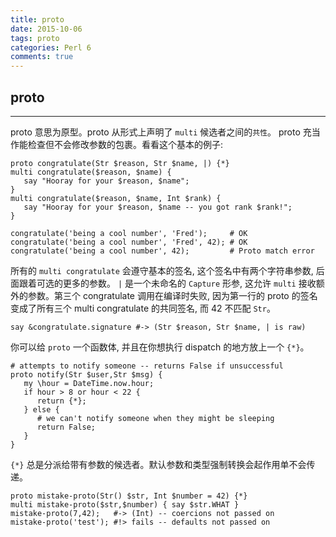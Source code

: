 ```yaml
---
title: proto
date: 2015-10-06
tags: proto
categories: Perl 6
comments: true
---
```




## proto
---

proto 意思为原型。proto 从形式上声明了 `multi` 候选者之间的`共性`。 proto 充当作能检查但不会修改参数的包裹。看看这个基本的例子:



```perl6
proto congratulate(Str $reason, Str $name, |) {*}
multi congratulate($reason, $name) {
   say "Hooray for your $reason, $name";
}
multi congratulate($reason, $name, Int $rank) {
   say "Hooray for your $reason, $name -- you got rank $rank!";
}

congratulate('being a cool number', 'Fred');     # OK
congratulate('being a cool number', 'Fred', 42); # OK
congratulate('being a cool number', 42);         # Proto match error
```

所有的 `multi congratulate` 会遵守基本的签名, 这个签名中有两个字符串参数, 后面跟着可选的更多的参数。 `|` 是一个未命名的 `Capture` 形参, 这允许 `multi` 接收额外的参数。第三个 congratulate 调用在编译时失败, 因为第一行的 proto 的签名变成了所有三个 multi congratulate 的共同签名, 而 42 不匹配 `Str`。

```perl6
say &congratulate.signature #-> (Str $reason, Str $name, | is raw)
```

你可以给 `proto` 一个函数体, 并且在你想执行 dispatch 的地方放上一个 `{*}`。

```perl6
# attempts to notify someone -- returns False if unsuccessful
proto notify(Str $user,Str $msg) {
   my \hour = DateTime.now.hour;
   if hour > 8 or hour < 22 {
      return {*};
   } else {
      # we can't notify someone when they might be sleeping
      return False;
   }
}
```

`{*}` 总是分派给带有参数的候选者。默认参数和类型强制转换会起作用单不会传递。

```perl6
proto mistake-proto(Str() $str, Int $number = 42) {*}
multi mistake-proto($str,$number) { say $str.WHAT }
mistake-proto(7,42);   #-> (Int) -- coercions not passed on
mistake-proto('test'); #!> fails -- defaults not passed on
```
